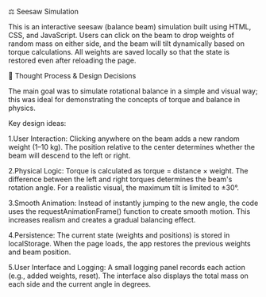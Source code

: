⚖️ Seesaw Simulation

This is an interactive seesaw (balance beam) simulation built using HTML, CSS, and JavaScript.
Users can click on the beam to drop weights of random mass on either side, and the beam will tilt dynamically based on torque calculations.
All weights are saved locally so that the state is restored even after reloading the page.

🧠 Thought Process & Design Decisions

The main goal was to simulate rotational balance in a simple and visual way; this was ideal for demonstrating the concepts of torque and balance in physics.

Key design ideas:

1.User Interaction:
Clicking anywhere on the beam adds a new random weight (1–10 kg).
The position relative to the center determines whether the beam will descend to the left or right.

2.Physical Logic:
Torque is calculated as torque = distance × weight.
The difference between the left and right torques determines the beam's rotation angle.
For a realistic visual, the maximum tilt is limited to ±30°.

3.Smooth Animation:
Instead of instantly jumping to the new angle, the code uses the requestAnimationFrame() function to create smooth motion.
This increases realism and creates a gradual balancing effect.

4.Persistence:
The current state (weights and positions) is stored in localStorage.
When the page loads, the app restores the previous weights and beam position.

5.User Interface and Logging:
A small logging panel records each action (e.g., added weights, reset).
The interface also displays the total mass on each side and the current angle in degrees.
